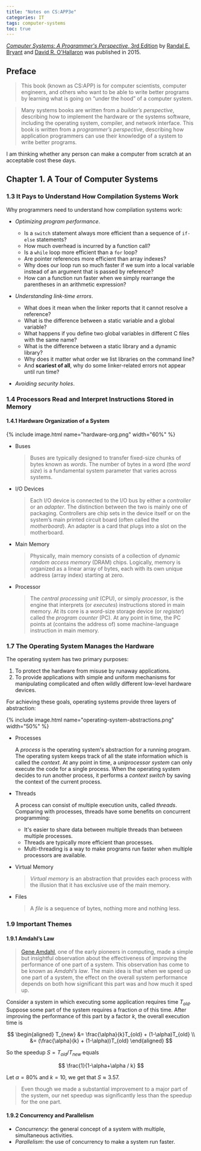 ```yaml
---
title: "Notes on CS:APP3e"
categories: IT
tags: computer-systems
toc: true
---
```


[*Computer Systems: A Programmer's Perspective*, 3rd Edition](https://csapp.cs.cmu.edu/) by [Randal E. Bryant](http://www.cs.cmu.edu/~bryant) and [David R. O'Hallaron](http://www.cs.cmu.edu/~droh) was published in 2015.

## Preface

> This book (known as CS:APP) is for computer scientists, computer engineers, and others who want to be able to write better programs by learning what is going on “under the hood” of a computer system.

> Many systems books are written from a *builder’s perspective*, describing how to implement the hardware or the systems software, including the operating system, compiler, and network interface. This book is written from a *programmer’s perspective*, describing how application programmers can use their knowledge of a system to write better programs.

I am thinking whether any person can make a computer from scratch at an acceptable cost these days.

## Chapter 1. A Tour of Computer Systems

### 1.3 It Pays to Understand How Compilation Systems Work

Why programmers need to understand how compilation systems work:

- *Optimizing program performance*.

    - Is a `switch` statement always more efficient than a sequence of `if-else` statements? 
    - How much overhead is incurred by a function call? 
    - Is a `while` loop more efficient than a `for` loop? 
    - Are pointer references more efficient than array indexes? 
    - Why does our loop run so much faster if we sum into a local variable instead of an argument that is passed by reference? 
    - How can a function run faster when we simply rearrange the parentheses in an arithmetic expression?

- *Understanding link-time errors*.

    - What does it mean when the linker reports that it cannot resolve a reference?
    - What is the difference between a static variable and a global variable? 
    - What happens if you define two global variables in different C files with the same name? 
    - What is the difference between a static library and a dynamic library? 
    - Why does it matter what order we list libraries on the command line? 
    - And **scariest of all**, why do some linker-related errors not appear until run time?

- *Avoiding security holes*.

### 1.4 Processors Read and Interpret Instructions Stored in Memory

#### 1.4.1 Hardware Organization of a System

{% include image.html name="hardware-org.png" width="60%" %}

- Buses

    > Buses are typically designed to transfer fixed-size chunks of bytes known as *words*. The number of bytes in a word (the *word size*) is a fundamental system parameter that varies across systems.

- I/O Devices

    > Each I/O device is connected to the I/O bus by either a *controller* or an *adapter*. The distinction between the two is mainly one of packaging. Controllers are chip sets in the device itself or on the system’s main printed circuit board (often called the *motherboard*). An adapter is a card that plugs into a slot on the motherboard.

- Main Memory

    > Physically, main memory consists of a collection of *dynamic random access memory* (DRAM) chips. Logically, memory is organized as a linear array of bytes, each with its own unique address (array index) starting at zero.

- Processor

    > The *central processing unit* (CPU), or simply *processor*, is the engine that interprets (or *executes*) instructions stored in main memory. At its core is a word-size storage device (or *register*) called the *program counter* (PC). At any point in time, the PC points at (contains the address of) some machine-language instruction in main memory.

### 1.7 The Operating System Manages the Hardware

The operating system has two primary purposes: 

1. To protect the hardware from misuse by runaway applications.
2. To provide applications with simple and uniform mechanisms for manipulating complicated and often wildly different low-level hardware devices.

For achieving these goals, operating systems provide three layers of abstraction:

{% include image.html name="operating-system-abstractions.png" width="50%" %}

- Processes

    A *process* is the operating system's abstraction for a running program. The operating system keeps track of all the state information which is called the *context*. At any point in time, a *uniprocessor system* can only execute the code for a single process. When the operating system decides to run another process, it performs a *context switch* by saving the context of the current process.

- Threads

    A process can consist of multiple execution units, called *threads*. Comparing with processes, threads have some benefits on concurrent programming:

    - It's easier to share data between multiple threads than between multiple processes.
    - Threads are typically more efficient than processes.
    - Multi-threading is a way to make programs run faster when multiple processors are available.

- Virtual Memory

    > *Virtual memory* is an abstraction that provides each process with the illusion that it has exclusive use of the main memory.

- Files

    > A *file* is a sequence of bytes, nothing more and nothing less.

### 1.9 Important Themes

#### 1.9.1 Amdahl’s Law

> [Gene Amdahl](https://en.wikipedia.org/wiki/Gene_Amdahl), one of the early pioneers in computing, made a simple but insightful observation about the effectiveness of improving the performance of one part of a system. This observation has come to be known as *Amdahl’s law*. The main idea is that when we speed up one part of a system, the effect on the overall system performance depends on both how significant this part was and how much it sped up.

Consider a system in which executing some application requires time $T_{old}$. Suppose some part of the system requires a fraction $\alpha$ of this time. After improving the performance of this part by a factor $k$, the overall execution time is

$$
\begin{aligned}
T_{new} &= \frac{\alpha}{k}T_{old} + (1-\alpha)T_{old} \\
&= (\frac{\alpha}{k} + (1-\alpha))T_{old} 
\end{aligned}
$$

So the speedup $S=T_{old}/T_{new}$ equals

$$
\frac{1}{1-\alpha+\alpha / k}
$$

Let $\alpha=80\%$ and $k=10$, we get that $S\approx3.57$. 

> Even though we made a substantial improvement to a major part of the system, our net speedup was significantly less than the speedup for the one part.

#### 1.9.2 Concurrency and Parallelism

- *Concurrency*: the general concept of a system with multiple, simultaneous activities.
- *Parallelism*: the use of concurrency to make a system run faster.
